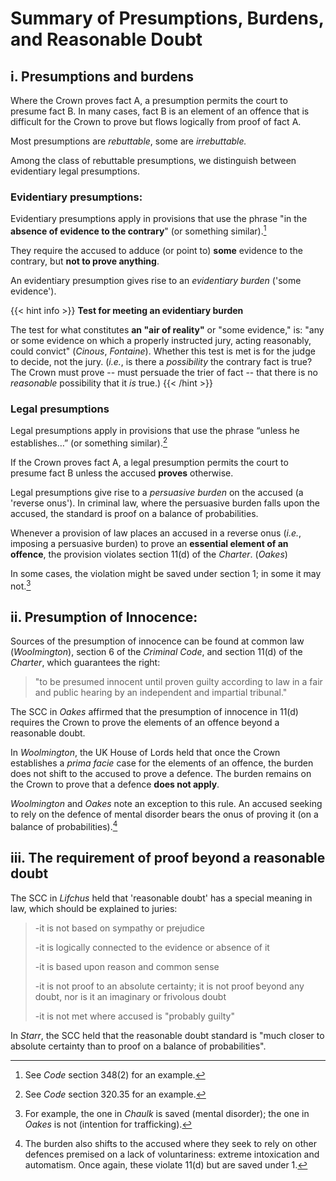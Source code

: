 # Summary of Presumptions, Burdens, and Reasonable Doubt

## i\. Presumptions and burdens

Where the Crown proves fact A, a presumption permits the court to
presume fact B. In many cases, fact B is an element of an offence that
is difficult for the Crown to prove but flows logically from proof of
fact A.

Most presumptions are *rebuttable*, some are *irrebuttable.*

Among the class of rebuttable presumptions, we distinguish between
evidentiary legal presumptions.

### Evidentiary presumptions:

Evidentiary presumptions apply in provisions that use the phrase "in the
**absence of evidence to the contrary**" (or something similar).[^1]

They require the accused to adduce (or point to) **some** evidence to
the contrary, but **not to prove anything**.

An evidentiary presumption gives rise to an *evidentiary burden* ('some
evidence').

{{< hint info >}}
**Test for meeting an evidentiary burden**

The test for what constitutes **an "air of reality"** or "some evidence," is: "any or some evidence on which a properly instructed jury, acting reasonably, could convict" (*Cinous*, *Fontaine*). Whether this test is met is for the judge to decide, not the jury. (*i.e.*, is there a *possibility* the contrary fact is true? The Crown must prove -- must persuade the trier of fact -- that there is no *reasonable* possibility that it *is* true.)
{{< /hint >}}

### Legal presumptions

Legal presumptions apply in provisions that use the phrase “unless he
establishes…” (or something similar).[^2]

If the Crown proves fact A, a legal presumption permits the court to
presume fact B unless the accused **proves** otherwise.

Legal presumptions give rise to a *persuasive burden* on the accused (a
'reverse onus'). In criminal law, where the persuasive burden falls upon
the accused, the standard is proof on a balance of probabilities.

Whenever a provision of law places an accused in a reverse onus (*i.e.*,
imposing a persuasive burden) to prove an **essential element of an
offence**, the provision violates section 11(d) of the *Charter*.
(*Oakes*)

In some cases, the violation might be saved under section 1; in some it
may not.[^3]

## ii\. Presumption of Innocence:

Sources of the presumption of innocence can be found at common law
(*Woolmington*), section 6 of the *Criminal Code*, and section 11(d) of
the *Charter*, which guarantees the right:

> "to be presumed innocent until proven guilty according to law in a
> fair and public hearing by an independent and impartial tribunal."

The SCC in *Oakes* affirmed that the presumption of innocence in 11(d)
requires the Crown to prove the elements of an offence beyond a
reasonable doubt.

In *Woolmington*, the UK House of Lords held that once the Crown
establishes a *prima facie* case for the elements of an offence, the
burden does not shift to the accused to prove a defence. The burden
remains on the Crown to prove that a defence **does not apply**.

*Woolmington* and *Oakes* note an exception to this rule. An accused
seeking to rely on the defence of mental disorder bears the onus of
proving it (on a balance of probabilities).[^4]

## iii\. The requirement of proof beyond a reasonable doubt

The SCC in *Lifchus* held that 'reasonable doubt' has a special meaning
in law, which should be explained to juries:

> -it is not based on sympathy or prejudice
>
> -it is logically connected to the evidence or absence of it
>
> -it is based upon reason and common sense
>
> -it is not proof to an absolute certainty; it is not proof beyond
> any doubt, nor is it an imaginary or frivolous doubt
>
> -it is not met where accused is "probably guilty"

In *Starr*, the SCC held that the reasonable doubt standard is "much
closer to absolute certainty than to proof on a balance of
probabilities".

[^1]: See *Code* section 348(2) for an example.

[^2]: See *Code* section 320.35 for an example.

[^3]: For example, the one in *Chaulk* is saved (mental disorder); the
    one in *Oakes* is not (intention for trafficking).

[^4]: The burden also shifts to the accused where they seek to rely on
    other defences premised on a lack of voluntariness: extreme
    intoxication and automatism. Once again, these violate 11(d) but are
    saved under 1.
